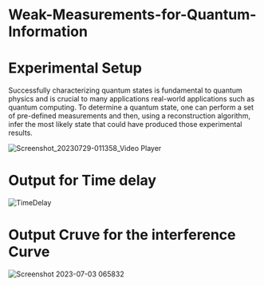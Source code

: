 # Weak-Measurements-for-Quantum-Information
# Experimental Setup

Successfully characterizing quantum states is fundamental to quantum physics and is crucial to many applications real-world applications such as quantum computing. To determine a quantum state, one can perform a set of pre-defined measurements and then, using a reconstruction algorithm, infer the most likely state that could have produced those experimental results.

![Screenshot_20230729-011358_Video Player](https://github.com/rahulkr3101/Weak-Measurements-for-Quantum-Information/assets/92712071/d500dd69-7ea2-4ce8-ab1b-fdd04263fd41)



# Output for Time delay
![TimeDelay](https://github.com/rahulkr3101/Weak-Measurements-for-Quantum-Information/assets/92712071/53fdf4d7-1cd1-4e96-9a43-b490be65b331)

# Output Cruve for the interference Curve
![Screenshot 2023-07-03 065832](https://github.com/rahulkr3101/Weak-Measurements-for-Quantum-Information/assets/92712071/7d352dec-8a7e-4b5c-b587-926f32cf0615)


